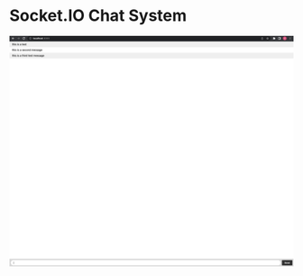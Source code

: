 # Socket.IO Chat System

![](https://raw.githubusercontent.com/AlenKrga/socket-io-chat/main/socketiochat.png?token=GHSAT0AAAAAAB7URQPBNQKDABXCG6YPP5E2ZAYOEFQ)

